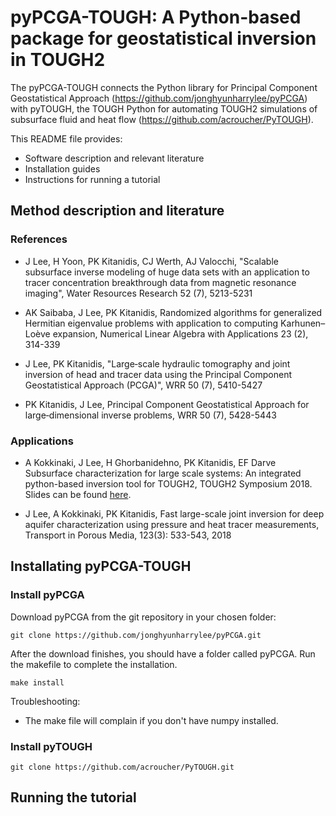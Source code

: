 # pyPCGA-TOUGH: A Python-based package for geostatistical inversion in TOUGH2

The pyPCGA-TOUGH connects the Python library for Principal Component Geostatistical Approach (https://github.com/jonghyunharrylee/pyPCGA) with pyTOUGH, the TOUGH Python for automating TOUGH2 simulations of subsurface fluid and heat flow (https://github.com/acroucher/PyTOUGH).

This README file provides:
- Software description and relevant literature
- Installation guides
- Instructions for running a tutorial

## Method description and literature


### References

- J Lee, H Yoon, PK Kitanidis, CJ Werth, AJ Valocchi, "Scalable subsurface inverse modeling of huge data sets with an application to tracer concentration breakthrough data from magnetic resonance imaging", Water Resources Research 52 (7), 5213-5231

- AK Saibaba, J Lee, PK Kitanidis, Randomized algorithms for generalized Hermitian eigenvalue problems with application to computing Karhunen–Loève expansion, Numerical Linear Algebra with Applications 23 (2), 314-339

- J Lee, PK Kitanidis, "Large‐scale hydraulic tomography and joint inversion of head and tracer data using the Principal Component Geostatistical Approach (PCGA)", WRR 50 (7), 5410-5427

- PK Kitanidis, J Lee, Principal Component Geostatistical Approach for large‐dimensional inverse problems, WRR 50 (7), 5428-5443

### Applications

- A Kokkinaki, J Lee, H Ghorbanidehno, PK Kitanidis, EF Darve Subsurface characterization for large scale systems: An integrated python-based inversion tool for TOUGH2, TOUGH2 Symposium 2018. Slides can be found [here](https://github.com/amaliak/pyPCGA-TOUGH/blob/master/Kokkinaki_Inverse_Subsurface_characterization_final.pdf). 

- J Lee, A Kokkinaki, PK Kitanidis, Fast large-scale joint inversion for deep aquifer characterization using pressure and heat tracer measurements, Transport in Porous Media, 123(3): 533-543, 2018

## Installating pyPCGA-TOUGH

### Install pyPCGA

Download pyPCGA from the git repository in your chosen folder:

``` git clone https://github.com/jonghyunharrylee/pyPCGA.git ```

After the download finishes, you should have a folder called pyPCGA. Run the makefile to complete the installation.

``` make install  ```

Troubleshooting:
- The make file will complain if you don't have numpy installed. 


### Install pyTOUGH

``` git clone https://github.com/acroucher/PyTOUGH.git ```



## Running the tutorial

